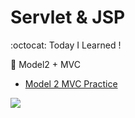 # Servlet & JSP 
:octocat: Today I Learned ! 


:memo: Model2 + MVC
* [Model 2 MVC Practice](https://github.com/Jaekeun-Lee/Model2MVCShop)



![](https://img1.daumcdn.net/thumb/R720x0.q80/?scode=mtistory2&fname=http%3A%2F%2Fcfile8.uf.tistory.com%2Fimage%2F999A4A395B91F4461F630C)



